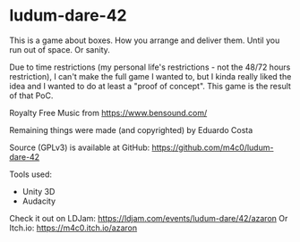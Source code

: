 # ludum-dare-42

This is a game about boxes. How you arrange and deliver them. Until you run out of space. Or sanity.

Due to time restrictions (my personal life's restrictions - not the 48/72 hours restriction), I can't make the full game I wanted to, but I kinda really liked the idea and I wanted to do at least a "proof of concept". This game is the result of that PoC. 

Royalty Free Music from https://www.bensound.com/

Remaining things were made (and copyrighted) by Eduardo Costa

Source (GPLv3) is available at GitHub: https://github.com/m4c0/ludum-dare-42

Tools used:

* Unity 3D
* Audacity

Check it out on LDJam: https://ldjam.com/events/ludum-dare/42/azaron
Or Itch.io: https://m4c0.itch.io/azaron
